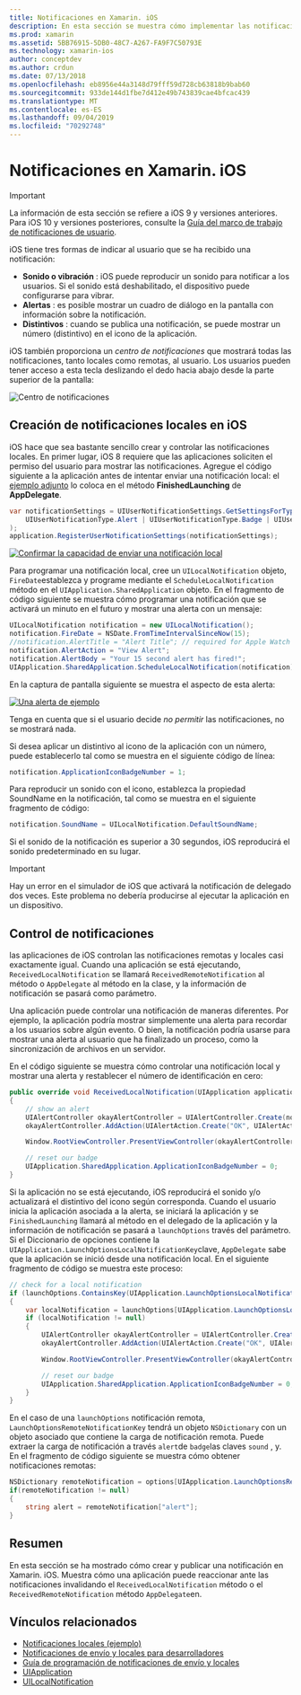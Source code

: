 ```yaml
---
title: Notificaciones en Xamarin. iOS
description: En esta sección se muestra cómo implementar las notificaciones locales en Xamarin. iOS. Se explican los distintos elementos de la interfaz de usuario de una notificación de iOS y se describen las API implicadas en la creación y visualización de una notificación.
ms.prod: xamarin
ms.assetid: 5BB76915-5DB0-48C7-A267-FA9F7C50793E
ms.technology: xamarin-ios
author: conceptdev
ms.author: crdun
ms.date: 07/13/2018
ms.openlocfilehash: eb8956e44a3148d79fff59d728cb63818b9bab60
ms.sourcegitcommit: 933de144d1fbe7d412e49b743839cae4bfcac439
ms.translationtype: MT
ms.contentlocale: es-ES
ms.lasthandoff: 09/04/2019
ms.locfileid: "70292748"
---
```

# <a name="notifications-in-xamarinios"></a>Notificaciones en Xamarin. iOS

> [!IMPORTANT]
> La información de esta sección se refiere a iOS 9 y versiones anteriores. Para iOS 10 y versiones posteriores, consulte la [Guía del marco de trabajo de notificaciones de usuario](~/ios/platform/user-notifications/index.md).

iOS tiene tres formas de indicar al usuario que se ha recibido una notificación:

- **Sonido o vibración** : iOS puede reproducir un sonido para notificar a los usuarios. Si el sonido está deshabilitado, el dispositivo puede configurarse para vibrar.
- **Alertas** : es posible mostrar un cuadro de diálogo en la pantalla con información sobre la notificación.
- **Distintivos** : cuando se publica una notificación, se puede mostrar un número (distintivo) en el icono de la aplicación.

iOS también proporciona un *centro de notificaciones* que mostrará todas las notificaciones, tanto locales como remotas, al usuario. Los usuarios pueden tener acceso a esta tecla deslizando el dedo hacia abajo desde la parte superior de la pantalla:

![Centro de notificaciones](local-notifications-in-ios-images/image13.png "Centro de notificaciones")

## <a name="creating-local-notifications-in-ios"></a>Creación de notificaciones locales en iOS

iOS hace que sea bastante sencillo crear y controlar las notificaciones locales.
En primer lugar, iOS 8 requiere que las aplicaciones soliciten el permiso del usuario para mostrar las notificaciones. Agregue el código siguiente a la aplicación antes de intentar enviar una notificación local: el [ejemplo adjunto](https://docs.microsoft.com/samples/xamarin/ios-samples/localnotifications) lo coloca en el método **FinishedLaunching** de **AppDelegate**.

```csharp
var notificationSettings = UIUserNotificationSettings.GetSettingsForTypes(
    UIUserNotificationType.Alert | UIUserNotificationType.Badge | UIUserNotificationType.Sound, null
);
application.RegisterUserNotificationSettings(notificationSettings);
```

[![Confirmar la capacidad de enviar una notificación local](local-notifications-in-ios-images/image0-sml.png "Confirmar la capacidad de enviar una notificación local")](local-notifications-in-ios-images/image0.png#lightbox)

Para programar una notificación local, cree un `UILocalNotification` objeto, `FireDate`establezca y programe mediante el `ScheduleLocalNotification` método en el `UIApplication.SharedApplication` objeto. En el fragmento de código siguiente se muestra cómo programar una notificación que se activará un minuto en el futuro y mostrar una alerta con un mensaje:

```csharp
UILocalNotification notification = new UILocalNotification();
notification.FireDate = NSDate.FromTimeIntervalSinceNow(15);
//notification.AlertTitle = "Alert Title"; // required for Apple Watch notifications
notification.AlertAction = "View Alert";
notification.AlertBody = "Your 15 second alert has fired!";
UIApplication.SharedApplication.ScheduleLocalNotification(notification);
```

En la captura de pantalla siguiente se muestra el aspecto de esta alerta:

[![](local-notifications-in-ios-images/image2-sml.png "Una alerta de ejemplo")](local-notifications-in-ios-images/image2.png#lightbox)

Tenga en cuenta que si el usuario decide *no permitir* las notificaciones, no se mostrará nada.

Si desea aplicar un distintivo al icono de la aplicación con un número, puede establecerlo tal como se muestra en el siguiente código de línea:

```csharp
notification.ApplicationIconBadgeNumber = 1;
```

Para reproducir un sonido con el icono, establezca la propiedad SoundName en la notificación, tal como se muestra en el siguiente fragmento de código:

```csharp
notification.SoundName = UILocalNotification.DefaultSoundName;
```

Si el sonido de la notificación es superior a 30 segundos, iOS reproducirá el sonido predeterminado en su lugar.

> [!IMPORTANT]
> Hay un error en el simulador de iOS que activará la notificación de delegado dos veces. Este problema no debería producirse al ejecutar la aplicación en un dispositivo.

## <a name="handling-notifications"></a>Control de notificaciones

las aplicaciones de iOS controlan las notificaciones remotas y locales casi exactamente igual. Cuando una aplicación se está ejecutando, `ReceivedLocalNotification` se llamará `ReceivedRemoteNotification` al método o `AppDelegate` al método en la clase, y la información de notificación se pasará como parámetro.

Una aplicación puede controlar una notificación de maneras diferentes. Por ejemplo, la aplicación podría mostrar simplemente una alerta para recordar a los usuarios sobre algún evento. O bien, la notificación podría usarse para mostrar una alerta al usuario que ha finalizado un proceso, como la sincronización de archivos en un servidor.

En el código siguiente se muestra cómo controlar una notificación local y mostrar una alerta y restablecer el número de identificación en cero:

```csharp
public override void ReceivedLocalNotification(UIApplication application, UILocalNotification notification)
{
    // show an alert
    UIAlertController okayAlertController = UIAlertController.Create(notification.AlertAction, notification.AlertBody, UIAlertControllerStyle.Alert);
    okayAlertController.AddAction(UIAlertAction.Create("OK", UIAlertActionStyle.Default, null));

    Window.RootViewController.PresentViewController(okayAlertController, true, null);

    // reset our badge
    UIApplication.SharedApplication.ApplicationIconBadgeNumber = 0;
}
```

Si la aplicación no se está ejecutando, iOS reproducirá el sonido y/o actualizará el distintivo del icono según corresponda. Cuando el usuario inicia la aplicación asociada a la alerta, se iniciará la aplicación y se `FinishedLaunching` llamará al método en el delegado de la aplicación y la información de notificación se pasará a `launchOptions` través del parámetro. Si el Diccionario de opciones contiene la `UIApplication.LaunchOptionsLocalNotificationKey`clave, `AppDelegate` sabe que la aplicación se inició desde una notificación local. En el siguiente fragmento de código se muestra este proceso:

```csharp
// check for a local notification
if (launchOptions.ContainsKey(UIApplication.LaunchOptionsLocalNotificationKey))
{
    var localNotification = launchOptions[UIApplication.LaunchOptionsLocalNotificationKey] as UILocalNotification;
    if (localNotification != null)
    {
        UIAlertController okayAlertController = UIAlertController.Create(localNotification.AlertAction, localNotification.AlertBody, UIAlertControllerStyle.Alert);
        okayAlertController.AddAction(UIAlertAction.Create("OK", UIAlertActionStyle.Default, null));

        Window.RootViewController.PresentViewController(okayAlertController, true, null);

        // reset our badge
        UIApplication.SharedApplication.ApplicationIconBadgeNumber = 0;
    }
}
```

En el caso de una `launchOptions` notificación remota, `LaunchOptionsRemoteNotificationKey` tendrá un objeto `NSDictionary` con un objeto asociado que contiene la carga de notificación remota. Puede extraer la carga de notificación a través `alert`de `badge`las claves `sound` , y. En el fragmento de código siguiente se muestra cómo obtener notificaciones remotas:

```csharp
NSDictionary remoteNotification = options[UIApplication.LaunchOptionsRemoteNotificationKey];
if(remoteNotification != null)
{
    string alert = remoteNotification["alert"];
}
```

## <a name="summary"></a>Resumen

En esta sección se ha mostrado cómo crear y publicar una notificación en Xamarin. iOS. Muestra cómo una aplicación puede reaccionar ante las notificaciones invalidando el `ReceivedLocalNotification` método o el `ReceivedRemoteNotification` método `AppDelegate`en.

## <a name="related-links"></a>Vínculos relacionados

- [Notificaciones locales (ejemplo)](https://docs.microsoft.com/samples/xamarin/ios-samples/localnotifications)
- [Notificaciones de envío y locales para desarrolladores](https://developer.apple.com/notifications/)
- [Guía de programación de notificaciones de envío y locales](https://developer.apple.com/library/prerelease/content/documentation/NetworkingInternet/Conceptual/RemoteNotificationsPG/)
- [UIApplication](http://iosapi.xamarin.com/?link=T%3aMonoTouch.UIKit.UIApplication)
- [UILocalNotification](http://iosapi.xamarin.com/?link=T%3aMonoTouch.UIKit.UILocalNotification)
